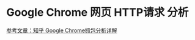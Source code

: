 # Google Chrome 网页 HTTP请求 分析

[参考文章：知乎 Google Chrome抓包分析详解](https://zhuanlan.zhihu.com/p/32825491)

